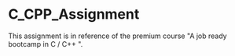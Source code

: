 # C_CPP_Assignment
This assignment is in reference of the premium course "A job ready bootcamp in C / C++ ".
